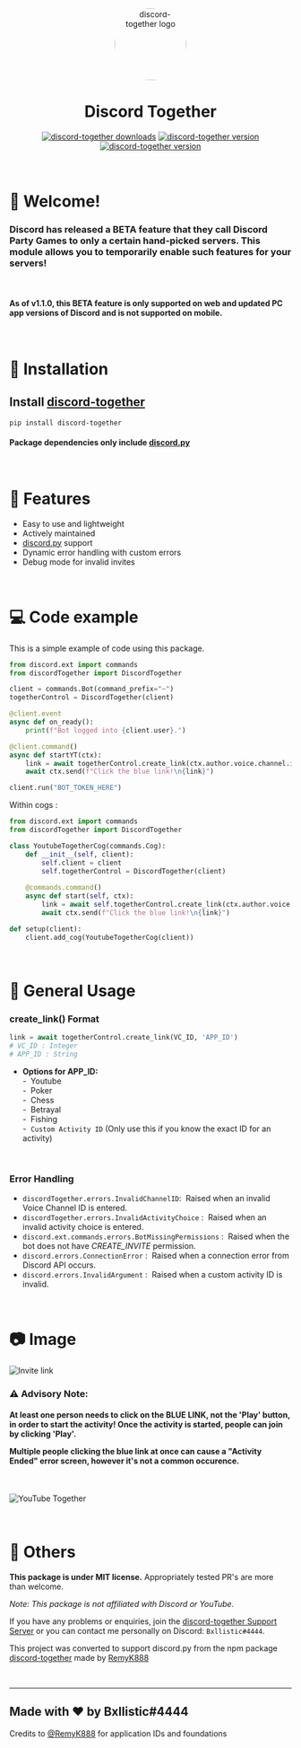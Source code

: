 <div align="center">
    <a href="https://pypi.org/project/discord-together"><img src="https://i.ibb.co/nCr7dnf/DT-Logo-New.png" alt="discord-together logo" height="128" style="border-radius: 50%"></a>
    <div>
        <h1><strong>Discord Together</strong></h1>
    </div>
    <div>
        <a href="https://pypi.org/project/discord-together"><img src="https://img.shields.io/pypi/dm/discord-together?color=%23EF0BB9&?style=flat" alt="discord-together downloads"></a>
        <a href="https://pypi.org/project/discord-together"><img src="https://img.shields.io/pypi/v/discord-together?color=%23EF0BB9&label=version&?style=flat" alt="discord-together version"></a>
        <a href="https://pypi.org/project/discord-together"><img src="https://img.shields.io/badge/made%20for-discord.py-23EF0BB9?color=%23EF0BB9&?style=flat" alt="discord-together version"></a>
    </div>
</div>
<br>
<br>

# 👋 Welcome!
<h3>Discord has released a BETA feature that they call Discord Party Games to only a certain hand-picked servers. This module allows you to temporarily enable such features for your servers!</h3>
<br>
<h4>As of  v1.1.0, this BETA feature is only supported on web and updated PC app versions of Discord and is not supported on mobile.</h4>

<br>

# 🔩 Installation
## Install [discord-together](https://pypi.org/project/discord-together/)
```
pip install discord-together
```

#### Package dependencies only include [discord.py](https://pypi.org/project/discord.py/)
<br>

# 🔑 Features
- Easy to use and lightweight
- Actively maintained
- [discord.py](https://pypi.org/project/discord.py/) support
- Dynamic error handling with custom errors
- Debug mode for invalid invites

<br>

# 💻 Code example
This is a simple example of code using this package.

```py
from discord.ext import commands
from discordTogether import DiscordTogether

client = commands.Bot(command_prefix="~")
togetherControl = DiscordTogether(client)

@client.event
async def on_ready():
    print(f"Bot logged into {client.user}.")

@client.command()
async def startYT(ctx):
    link = await togetherControl.create_link(ctx.author.voice.channel.id, 'youtube')
    await ctx.send(f"Click the blue link!\n{link}")

client.run("BOT_TOKEN_HERE")
```
Within cogs :
```py
from discord.ext import commands
from discordTogether import DiscordTogether

class YoutubeTogetherCog(commands.Cog):
    def __init__(self, client):
        self.client = client
        self.togetherControl = DiscordTogether(client)
    
    @commands.command()
    async def start(self, ctx):
        link = await self.togetherControl.create_link(ctx.author.voice.channel.id, 'youtube')
        await ctx.send(f"Click the blue link!\n{link}")

def setup(client):
    client.add_cog(YoutubeTogetherCog(client))
```
<br>

# 🔧 General Usage
### **create_link() Format**
```py
link = await togetherControl.create_link(VC_ID, 'APP_ID')
# VC_ID : Integer
# APP_ID : String
```

- **Options for APP_ID:**
<br>- &nbsp;Youtube
<br>- &nbsp;Poker
<br>- &nbsp;Chess
<br>- &nbsp;Betrayal
<br>- &nbsp;Fishing
<br>- &nbsp;`Custom Activity ID` (Only use this if you know the exact ID for an activity)

<br>

### **Error Handling**
- ```discordTogether.errors.InvalidChannelID```:&nbsp; Raised when an invalid Voice Channel ID is entered.
- ```discordTogether.errors.InvalidActivityChoice``` :&nbsp; Raised when an invalid activity choice is entered.
- ```discord.ext.commands.errors.BotMissingPermissions``` :&nbsp; Raised when the bot does not have *CREATE_INVITE* permission.
- ```discord.errors.ConnectionError``` :&nbsp; Raised when a connection error from Discord API occurs.
- ```discord.errors.InvalidArgument``` :&nbsp; Raised when a custom activity ID is invalid.

<br>

# 📷 Image 

![Invite link](https://cdn.discordapp.com/attachments/678298437854298122/860210951222460446/msedge_Gntg4yflYw.png)

<h3>⚠️ Advisory Note:</h3>
<h4>
At least one person needs to click on the <strong>BLUE LINK</strong>, not the 'Play' button, in order to start the activity! Once the activity is started, people can join by clicking 'Play'.

Multiple people clicking the blue link at once can cause a "Activity Ended" error screen, however it's not a common occurence.</h4> 

<br>

![YouTube Together](https://cdn.discordapp.com/attachments/678298437854298122/860210751448547328/msedge_HpqALcJCcD.png)

<br>

# 🚀 Others

**This package is under MIT license.** Appropriately tested PR's are more than welcome.

*Note: This package is not affiliated with Discord or YouTube.*

If you have any problems or enquiries, join the [discord-together Support Server](https://discord.gg/2fbyXn2hJV) or you can contact me personally on Discord: `Bxllistic#4444`.

This project was converted to support discord.py from the npm package [discord-together](https://www.npmjs.com/package/discord-together) made by [RemyK888](https://github.com/RemyK888)

<br>
<hr>

## **Made with ❤ by Bxllistic#4444**
Credits to [@RemyK888](https://github.com/RemyK888) for application IDs and foundations
